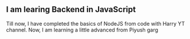## I am learing Backend in JavaScript
Till now, I have completed the basics of NodeJS from code with Harry YT channel.
Now, I am learning a little advanced from Piyush garg